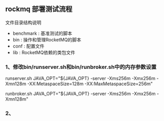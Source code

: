 ## rockmq 部署测试流程

文件目录结构说明

* benchmark : 基准测试的脚本
* bin : 操作和管理RocketMQ的脚本
* conf : 配置文件
* lib : RocketMQ依赖的类包文件


### 1、修改bin/runserver.sh和bin/runbroker.sh中的内存参数设置

runserver.sh JAVA_OPT="${JAVA_OPT} -server -Xms256m -Xmx256m -Xmn128m -XX:MetaspaceSize=128m -XX:MaxMetaspaceSize=256m"

runbroker.sh JAVA_OPT="${JAVA_OPT} -server -Xms256m -Xmx256m -Xmn128m"

### 2、